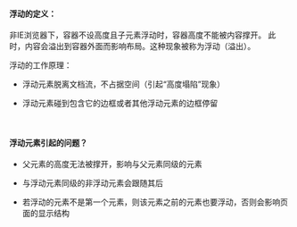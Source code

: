 #### 浮动的定义： 

非IE浏览器下，容器不设高度且子元素浮动时，容器高度不能被内容撑开。 此时，内容会溢出到容器外面而影响布局。这种现象被称为浮动（溢出）。

浮动的工作原理：

* 浮动元素脱离文档流，不占据空间（引起“高度塌陷”现象）

* 浮动元素碰到包含它的边框或者其他浮动元素的边框停留

<br/>

#### 浮动元素引起的问题？

* 父元素的高度无法被撑开，影响与父元素同级的元素

* 与浮动元素同级的非浮动元素会跟随其后

* 若浮动的元素不是第一个元素，则该元素之前的元素也要浮动，否则会影响页面的显示结构
